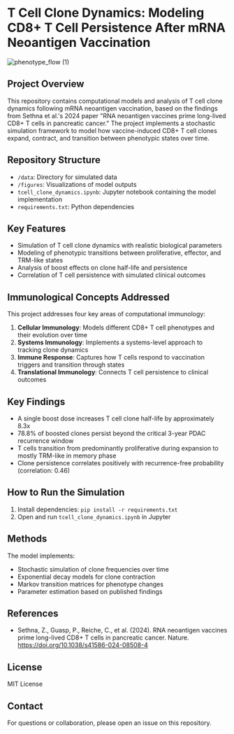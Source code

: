 # T Cell Clone Dynamics: Modeling CD8+ T Cell Persistence After mRNA Neoantigen Vaccination
![phenotype_flow (1)](https://github.com/user-attachments/assets/df55225f-1cef-4b11-a0b3-180d5e368102)

## Project Overview
This repository contains computational models and analysis of T cell clone dynamics following mRNA neoantigen vaccination, based on the findings from Sethna et al.'s 2024 paper "RNA neoantigen vaccines prime long-lived CD8+ T cells in pancreatic cancer." The project implements a stochastic simulation framework to model how vaccine-induced CD8+ T cell clones expand, contract, and transition between phenotypic states over time.

## Repository Structure
- `/data`: Directory for simulated data
- `/figures`: Visualizations of model outputs
- `tcell_clone_dynamics.ipynb`: Jupyter notebook containing the model implementation
- `requirements.txt`: Python dependencies

## Key Features
- Simulation of T cell clone dynamics with realistic biological parameters
- Modeling of phenotypic transitions between proliferative, effector, and TRM-like states
- Analysis of boost effects on clone half-life and persistence
- Correlation of T cell persistence with simulated clinical outcomes

## Immunological Concepts Addressed
This project addresses four key areas of computational immunology:
1. **Cellular Immunology**: Models different CD8+ T cell phenotypes and their evolution over time
2. **Systems Immunology**: Implements a systems-level approach to tracking clone dynamics
3. **Immune Response**: Captures how T cells respond to vaccination triggers and transition through states
4. **Translational Immunology**: Connects T cell persistence to clinical outcomes

## Key Findings
- A single boost dose increases T cell clone half-life by approximately 8.3x
- 78.8% of boosted clones persist beyond the critical 3-year PDAC recurrence window
- T cells transition from predominantly proliferative during expansion to mostly TRM-like in memory phase
- Clone persistence correlates positively with recurrence-free probability (correlation: 0.46)

## How to Run the Simulation
1. Install dependencies: `pip install -r requirements.txt`
2. Open and run `tcell_clone_dynamics.ipynb` in Jupyter

## Methods
The model implements:
- Stochastic simulation of clone frequencies over time
- Exponential decay models for clone contraction
- Markov transition matrices for phenotype changes
- Parameter estimation based on published findings

## References
- Sethna, Z., Guasp, P., Reiche, C., et al. (2024). RNA neoantigen vaccines prime long-lived CD8+ T cells in pancreatic cancer. Nature. https://doi.org/10.1038/s41586-024-08508-4

## License
MIT License

## Contact
For questions or collaboration, please open an issue on this repository.
